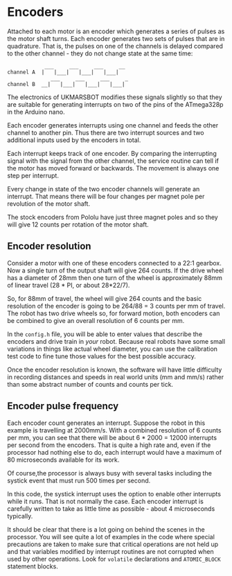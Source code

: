 # Encoders
Attached to each motor is an encoder which generates a series of pulses as the motor shaft turns. Each encoder generates two sets of pulses that are in quadrature. That is, the pulses on one of the channels is delayed compared to the other channel - they do not change state at the same time:
```
            ___     ___     ___     __
channel A  |   |___|   |___|   |___|
              ___     ___     ___     _
channel B  __|   |___|   |___|   |___|

```

The electronics of UKMARSBOT modifies these signals slightly so that they are suitable for generating interrupts on two of the pins of the ATmega328p in the Arduino nano.

Each encoder generates interrupts using one channel and feeds the other channel to another pin. Thus there are two interrupt sources and two additional inputs used by the encoders in total.

Each interrupt keeps track of one encoder. By comparing the interrupting signal with the signal from the other channel, the service routine can tell if the motor has moved forward or backwards. The movement is always one step per interrupt.

Every change in state of the two encoder channels will generate an interrupt. That means there will be four changes per magnet pole per revolution of the motor shaft.

The stock encoders from Pololu have just three magnet poles and so they will give 12 counts per rotation of the motor shaft.

## Encoder resolution

Consider a motor with one of these encoders connected to a 22:1 gearbox. Now a single turn of the output shaft will give 264 counts. If the drive wheel has a diameter of 28mm then one turn of the wheel is approximately 88mm of linear travel (28 * PI, or about 28*22/7).

So, for 88mm of travel, the wheel will give 264 counts and the basic resolution of the encoder is going to be 264/88 = 3 counts per mm of travel. The robot has two drive wheels so, for forward motion, both encoders can be combined to give an overall resolution of 6 counts per mm.

In the `config.h` file, you will be able to enter values that describe the encoders and drive train in _your_ robot. Because real robots have some small variations in things like actual wheel diameter, you can use the calibration test code to fine tune those values for the best possible accuracy.

Once the encoder resolution is known, the software will have little difficulty in recording distances and speeds in real world units (mm and mm/s) rather than some abstract number of counts and counts per tick.

## Encoder pulse frequency

Each encoder count generates an interrupt. Suppose the robot in this example is travelling at 2000mm/s. With a combined resolution of 6 counts per mm, you can see that there will be about 6 * 2000 = 12000 interrupts per second from the encoders. That is quite a high rate and, even if the processor had nothing else to do, each interrupt would have a maximum of 80 microseconds available for its work.

Of course,the processor is always busy with several tasks including the systick event that must run 500 times per second.

In this code, the systick interrupt uses the option to enable other interrupts while it runs. That is not normally the case. Each encoder interrupt is carefully written to take as little time as possible - about 4 microseconds typically.

It should be clear that there is a lot going on behind the scenes in the processor. You will see quite a lot of examples in the code where special precautions are taken to make sure that critical operations are not held up and that variables modified by interrupt routines are not corrupted when used by other operations. Look for `volatile` declarations and `ATOMIC_BLOCK` statement blocks.
